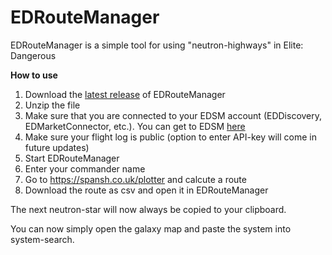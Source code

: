 # EDRouteManager

EDRouteManager is a simple tool for using "neutron-highways" in Elite: Dangerous

**How to use**

1. Download the [latest release](https://github.com/Gobidev/EDRouteManager/releases) of EDRouteManager
2. Unzip the file
3. Make sure that you are connected to your EDSM account (EDDiscovery, EDMarketConnector, etc.).
You can get to EDSM [here](https://www.edsm.net/)
4. Make sure your flight log is public (option to enter API-key will come in future updates)
5. Start EDRouteManager
6. Enter your commander name
7. Go to https://spansh.co.uk/plotter and calcute a route
8. Download the route as csv and open it in EDRouteManager

The next neutron-star will now always be copied to your clipboard.

You can now simply open the galaxy map and paste the system into system-search. 
